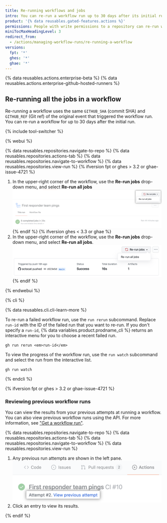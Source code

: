 ```yaml
---
title: Re-running workflows and jobs
intro: You can re-run a workflow run up to 30 days after its initial run.
product: '{% data reusables.gated-features.actions %}'
permissions: People with write permissions to a repository can re-run workflows in the repository.
miniTocMaxHeadingLevel: 3
redirect_from:
  - /actions/managing-workflow-runs/re-running-a-workflow
versions:
  fpt: '*'
  ghes: '*'
  ghae: '*'
---
```


{% data reusables.actions.enterprise-beta %}
{% data reusables.actions.enterprise-github-hosted-runners %}

## Re-running all the jobs in a workflow

Re-running a workflow uses the same `GITHUB_SHA` (commit SHA) and `GITHUB_REF` (Git ref) of the original event that triggered the workflow run. You can re-run a workflow for up to 30 days after the initial run. 

{% include tool-switcher %}

{% webui %}

{% data reusables.repositories.navigate-to-repo %}
{% data reusables.repositories.actions-tab %}
{% data reusables.repositories.navigate-to-workflow %}
{% data reusables.repositories.view-run %}
{% ifversion fpt or ghes > 3.2 or ghae-issue-4721 %}
1. In the upper-right corner of the workflow, use the **Re-run jobs** drop-down menu, and select **Re-run all jobs**
    ![Rerun checks drop-down menu](/assets/images/help/repository/rerun-checks-drop-down.png)
{% endif %}
{% ifversion ghes < 3.3 or ghae %}
1. In the upper-right corner of the workflow, use the **Re-run jobs** drop-down menu, and select **Re-run all jobs**.
    ![Re-run checks drop-down menu](/assets/images/help/repository/rerun-checks-drop-down-updated.png)
{% endif %}

{% endwebui %}

{% cli %}

{% data reusables.cli.cli-learn-more %}

To re-run a failed workflow run, use the `run rerun` subcommand. Replace `run-id` with the ID of the failed run that you want to re-run.  If you don't specify a `run-id`, {% data variables.product.prodname_cli %} returns an interactive menu for you to choose a recent failed run.

```shell
gh run rerun <em>run-id</em>
```

To view the progress of the workflow run, use the `run watch` subcommand and select the run from the interactive list.

```shell
gh run watch
```

{% endcli %}

{% ifversion fpt or ghes > 3.2 or ghae-issue-4721 %}
### Reviewing previous workflow runs

You can view the results from your previous attempts at running a workflow. You can also view previous workflow runs using the API. For more information, see ["Get a workflow run"](/rest/reference/actions#get-a-workflow-run).

{% data reusables.repositories.navigate-to-repo %}
{% data reusables.repositories.actions-tab %}
{% data reusables.repositories.navigate-to-workflow %}
{% data reusables.repositories.view-run %}
1. Any previous run attempts are shown in the left pane.
    ![Rerun workflow](/assets/images/help/settings/actions-review-workflow-rerun.png)
1. Click an entry to view its results.

{% endif %}
